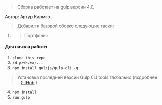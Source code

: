 
> Сборка работает на gulp версии 4.0.

Автор: Артур Кармов
 >Добавил к базовой сборке следующие таски:

1) > Портфолио


#### Для начала работы

1. ```clone this repo```
2. ```cd path/to/...```
3. ```npm install gulpjs/gulp-cli -g```  
> Установка последней версии Gulp CLI tools глобально (подробнее - [GitHub](https://github.com/gulpjs/gulp/blob/4.0/docs/getting-started.md) )

4. ```npm install```
6. ```run gulp```

